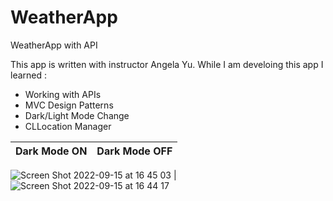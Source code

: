 # WeatherApp
WeatherApp with API

This app is written with instructor Angela Yu. While I am develoing this app I learned : 
- Working with APIs
- MVC Design Patterns
- Dark/Light Mode Change
- CLLocation Manager

Dark Mode ON              |  Dark Mode OFF
:-------------------------:|:-------------------------:
![Screen Shot 2022-09-15 at 16 45 03](https://user-images.githubusercontent.com/75434270/190428219-3905bb93-9b76-4173-8440-d9d48b91e3bf.png)
 | ![Screen Shot 2022-09-15 at 16 44 17](https://user-images.githubusercontent.com/75434270/190428287-d50f376f-b731-48b2-9c94-4ab711ae40c7.png)

